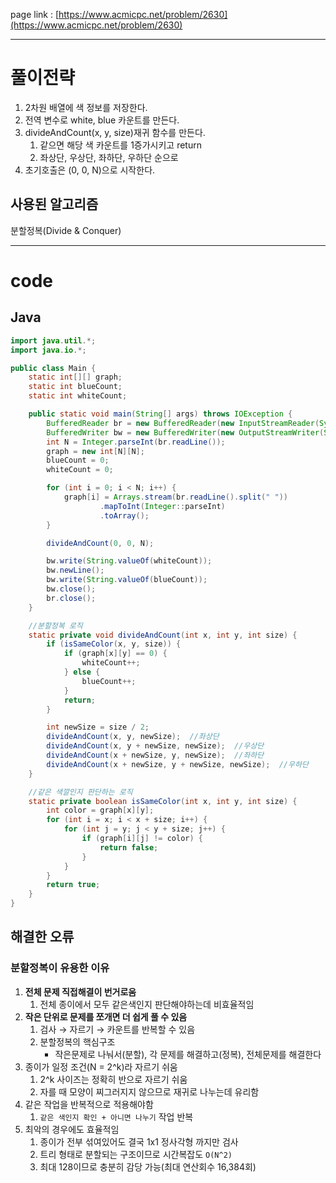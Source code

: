 page link : [https://www.acmicpc.net/problem/2630](https://www.acmicpc.net/problem/2630)

---

# 풀이전략

1. 2차원 배열에 색 정보를 저장한다.
2. 전역 변수로 white, blue 카운트를 만든다.
3. divideAndCount(x, y, size)재귀 함수를 만든다.
    1. 같으면 해당 색 카운트를 1증가시키고 return 
    2. 좌상단, 우상단, 좌하단, 우하단 순으로
4. 초기호출은 (0, 0, N)으로 시작한다.

## 사용된 알고리즘

분할정복(Divide & Conquer)

---

# code

## Java

```java
import java.util.*;
import java.io.*;

public class Main {
    static int[][] graph;
    static int blueCount;
    static int whiteCount;

    public static void main(String[] args) throws IOException {
        BufferedReader br = new BufferedReader(new InputStreamReader(System.in));
        BufferedWriter bw = new BufferedWriter(new OutputStreamWriter(System.out));
        int N = Integer.parseInt(br.readLine());
        graph = new int[N][N];
        blueCount = 0;
        whiteCount = 0;

        for (int i = 0; i < N; i++) {
            graph[i] = Arrays.stream(br.readLine().split(" "))
                    .mapToInt(Integer::parseInt)
                    .toArray();
        }

        divideAndCount(0, 0, N);

        bw.write(String.valueOf(whiteCount));
        bw.newLine();
        bw.write(String.valueOf(blueCount));
        bw.close();
        br.close();
    }

    //분할정복 로직
    static private void divideAndCount(int x, int y, int size) {
        if (isSameColor(x, y, size)) {
            if (graph[x][y] == 0) {
                whiteCount++;
            } else {
                blueCount++;
            }
            return;
        }

        int newSize = size / 2;
        divideAndCount(x, y, newSize);  //좌상단
        divideAndCount(x, y + newSize, newSize);  //우상단
        divideAndCount(x + newSize, y, newSize);  //좌하단
        divideAndCount(x + newSize, y + newSize, newSize);  //우하단
    }

    //같은 색깔인지 판단하는 로직
    static private boolean isSameColor(int x, int y, int size) {
        int color = graph[x][y];
        for (int i = x; i < x + size; i++) {
            for (int j = y; j < y + size; j++) {
                if (graph[i][j] != color) {
                    return false;
                }
            }
        }
        return true;
    }
}
```

## 해결한 오류

### 분할정복이 유용한 이유

1. **전체 문제 직접해결이 번거로움**
    1. 전체 종이에서 모두 같은색인지 판단해야하는데 비효율적임
2. **작은 단위로 문제를 쪼개면 더 쉽게 풀 수 있음**
    1. 검사 → 자르기 → 카운트를 반복할 수 있음
    2. 분할정복의 핵심구조
        - 작은문제로 나눠서(분할), 각 문제를 해결하고(정복), 전체문제를 해결한다
3. 종이가 일정 조건(N = 2^k)라 자르기 쉬움
    1. 2^k 사이즈는 정확히 반으로 자르기 쉬움
    2. 자를 때 모양이 찌그러지지 않으므로 재귀로 나누는데 유리함
4. 같은 작업을 반복적으로 적용해야함
    1. `같은 색인지 확인 + 아니면 나누기` 작업 반복
5. 최악의 경우에도 효율적임
    1. 종이가 전부 섞여있어도 결국 1x1 정사각형 까지만 검사
    2. 트리 형태로 분할되는 구조이므로 시간복잡도 `O(N^2)`
    3. 최대 128이므로 충분히 감당 가능(최대 연산회수 16,384회)
